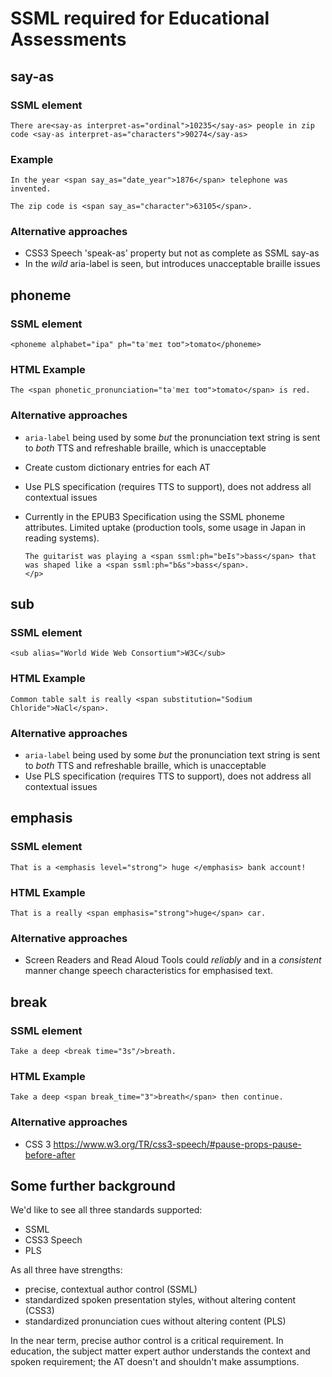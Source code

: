 # SSML required for Educational Assessments

## say-as

### SSML element

```There are<say-as interpret-as="ordinal">10235</say-as> people in zip code <say-as interpret-as="characters">90274</say-as>```

### Example

```In the year <span say_as="date_year">1876</span> telephone was invented.```

```The zip code is <span say_as="character">63105</span>.```

### Alternative approaches

* CSS3 Speech 'speak-as' property but not as complete as SSML say-as
* In the *wild* aria-label is seen, but introduces unacceptable braille issues

## phoneme

### SSML element
```<phoneme alphabet="ipa" ph="təˈmeɪ toʊ">tomato</phoneme>```

### HTML Example
```The <span phonetic_pronunciation="təˈmeɪ toʊ">tomato</span> is red.```

### Alternative approaches

* `aria-label` being used by some *but* the pronunciation text string is sent to *both* TTS and refreshable braille, which is unacceptable 
* Create custom dictionary entries for each AT
* Use PLS specification (requires TTS to support), does not address all contextual issues
* Currently in the EPUB3 Specification using the SSML phoneme attributes. Limited uptake (production tools, some usage in Japan in reading systems).

   ```<p>
   The guitarist was playing a <span ssml:ph="beIs">bass</span> that was shaped like a <span ssml:ph="b&s">bass</span>.
   </p>
   ```

## sub

### SSML element

```<sub alias="World Wide Web Consortium">W3C</sub>```

### HTML Example
```Common table salt is really <span substitution="Sodium Chloride">NaCl</span>.```

### Alternative approaches

* `aria-label` being used by some *but* the pronunciation text string is sent to *both* TTS and refreshable braille, which is unacceptable
* Use PLS specification (requires TTS to support), does not address all contextual issues

## emphasis

### SSML element
```That is a <emphasis level="strong"> huge </emphasis> bank account!```
  
  
### HTML Example
```That is a really <span emphasis="strong">huge</span> car.```

### Alternative approaches

* Screen Readers and Read Aloud Tools could *reliably* and in a *consistent* manner change speech characteristics for emphasised text. 

## break

### SSML element

```Take a deep <break time="3s"/>breath.```

### HTML Example
```Take a deep <span break_time="3">breath</span> then continue.``` 

### Alternative approaches

* CSS 3 https://www.w3.org/TR/css3-speech/#pause-props-pause-before-after


## Some further background

We'd like to see all three standards supported:

* SSML
* CSS3 Speech
* PLS

As all three have strengths: 

* precise, contextual author control (SSML)
* standardized spoken presentation styles, without altering content (CSS3)
* standardized pronunciation cues without altering content (PLS)

In the near term, precise author control is a critical requirement.  In education, the subject matter expert author understands the context and spoken requirement; the AT doesn't and shouldn't make assumptions.

